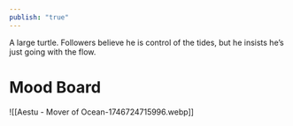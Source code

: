 ```yaml
---
publish: "true"
---
```


  A large turtle. Followers believe he is control of the tides, but he insists he’s just going with the flow.

# Mood Board
![[Aestu - Mover of Ocean-1746724715996.webp]]
